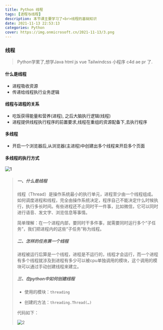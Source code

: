 ```yaml
---
title: Python 线程
tags: [进程与线程]
description: 本节课主要学习了<br>线程的基础知识
date: 2021-11-13 22:53:13
categories: Python
cover: https://img.onmicrosoft.cn/2021-11-13/3.png
---
```


### 线程

> Python学累了,想学Java html js vue Tailwindcss 小程序  c4d ae pr 了.

#### 什么是线程

- 进程吸收资源
- 传递给线程执行业务逻辑

#### 线程与进程的关系

- 吃饭获得能量和营养(进程), 之后大脑执行逻辑(线程)
- 进程提供线程执行程序的前置要求,线程在重组的资源配备下,去执行程序

#### 多线程

- 开启一个浏览器后,从浏览器(主进程)中创建出多个线程来开启多个页面

#### 多线程的执行方式

![1](https://img.onmicrosoft.cn/2021-11-13/1.jpg)

> ##### 一、什么是线程
>
> 线程（Thread）是操作系统最小的执行单元，进程至少由一个线程组成。如何调度进程和线程，完全由操作系统决定，程序自己不能决定什么时候执行，执行多长时间。有些进程还不止同时干一件事，比如微信，它可以同时进行语音、发文字、浏览信息等事情。
>
> 简单理解：在一个进程内部，要同时干多件事，就需要同时运行多个“子任务”，我们把进程内的这些“子任务”称为线程。
>
> ##### 二、怎样的任务算一个线程
>
> 进程被运行后算是一个线程，进程是不运行的，线程才会运行，而一个进程有多个线程就涉及到进程有多少可以被cpu单独调用的模块，这个调用的模块可以通过手动创建线程来建立。
>
> ##### 三、在python中如何创建线程
>
> - 使用的模块：`threading`
>
> - 创建的方法：`threading.Thread(…)`
>
> 代码如下：
>
> ![2](https://img.onmicrosoft.cn/2021-11-13/2.jpg)
